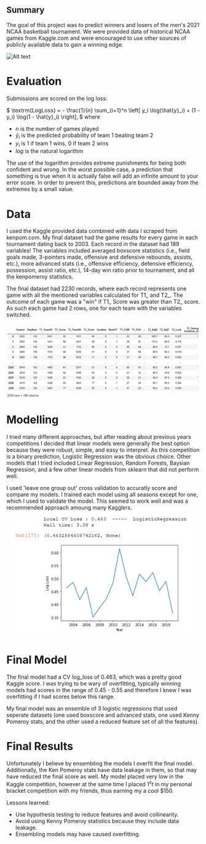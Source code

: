 Summary
---------

The goal of this project was to predict winners and losers of the men's 2021 NCAA basketball tournament. We were provided data of historical NCAA games from Kaggle.com and were encouraged to use other sources of publicly available data to gain a winning edge.

![Alt text](https://storage.googleapis.com/kaggle-competitions/kaggle/4862/media/bball-logo.png)

# Evaluation
Submissions are scored on the log loss:
                   
$
\textrm{LogLoss} = - \frac{1}{n} \sum_{i=1}^n \left[ y_i \log(\hat{y}_i) + (1 - y_i) \log(1 - \hat{y}_i) \right],
$
where

- $n$ is the number of games played
- $\hat{y}_i$ is the predicted probability of team 1 beating team 2
- $y_i$ is 1 if team 1 wins, 0 if team 2 wins
- $log$ is the natural logarithm

The use of the logarithm provides extreme punishments for being both confident and wrong. In the worst possible case, a prediction that something is true when it is actually false will add an infinite amount to your error score. In order to prevent this, predictions are bounded away from the extremes by a small value.

# Data
I used the Kaggle provided data combined with data I scraped from kenpom.com. My final dataset had the game results for every game in each tournament dating back to 2003. Each record in the dataset had 189 variables! The variables included averaged boxscore statistics (i.e., field goals made, 3-pointers made, offensive and defensive rebounds, assists, etc.), more advanced stats (i.e., offensive efficiency, defensive efficiency, possession, assist ratio, etc.), 14-day win ratio prior to tournament, and all the kenpomeroy statistics. 

The final dataset had 2230 records, where each record represents one game with all the mentioned variables calculated for T1_ and T2_. The outcome of each game was a "win" if T1_ Score was greater than T2_ score. As such each game had 2 rows, one for each team with the variables switched.

![Dataset image](reports\figures\dataset.PNG)


# Modelling
I tried many different approaches, but after reading about previous years competitions I decided that linear models were generally the best option because they were robust, simple, and easy to interpret. As this competition is a binary prediction, Logistic Regression was the obvious choice. Other models that I tried included Linear Regression, Random Forests, Baysian Regression, and a few other linear models from sklearn that did not perform well. 

I used 'leave one group out' cross validation to accuratly score and compare my models. I trained each model using all seasons except for one, which I used to validate the model. This seemed to work well and was a recommended approach amoung many Kagglers.

![Training image](reports\figures\cv_training.PNG)

# Final Model
The final model had a CV log_loss of 0.463, which was a pretty good Kaggle score. I was trying to be wary of overfitting, typically winning models had scores in the range of 0.45 - 0.55 and therefore I knew I was overfitting if I had scores below this range. 

My final model was an ensemble of 3 logistic regressions that used seperate datasets (one used boxscore and advanced stats, one used Kenny Pomeroy stats, and the other used a reduced feature set of all the features).

# Final Results
Unfortunately I believe by ensembling the models I overfit the final model. Additionally, the Ken Pomeroy stats have data leakage in them, so that may have reduced the final score as well. My model placed very low in the Kaggle competition, however at the same time I placed $1^st$ in my personal bracket competition with my friends, thus earning my a cool $150. 

Lessons learned:
- Use hypothesis testing to reduce features and avoid collinearity.
- Avoid using Kenny Pomeroy statistics because they include data leakage.
- Ensembling models may have caused overfitting.